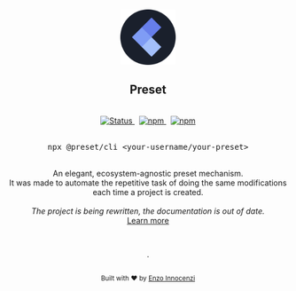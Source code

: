 <p align="center">
  <br />
  <a href="https://preset.dev">
    <img width="100" src="./.github/assets/logo.svg" alt="Logo of the Preset tool">
  </a>
  <br />
</p>

<h2 align="center">Preset</h2>

<p align="center">
  <br />
  <a href="https://github.com/preset/cli/actions?query=workflow%3Atests">
    <img alt="Status" src="https://github.com/preset/cli/workflows/tests/badge.svg">
  </a>
  <span>&nbsp;</span>
  <a href="https://www.npmjs.com/package/@preset/core">
    <img alt="npm" src="https://img.shields.io/npm/v/@preset/core">
  </a>
  <span>&nbsp;</span>
  <a href="https://preset.dev">
    <img alt="npm" src="https://img.shields.io/static/v1?label=docs&message=work-in-progress&color=f48041">
  </a>
  <br />
  <br />
<pre><div align="center">npx @preset/cli &lt;your-username/your-preset&gt;</div></pre>
</p>

<br />

<div align="center">
  An elegant, ecosystem-agnostic preset mechanism.
  <br />
  It was made to automate the repetitive task of doing the same modifications each time a project is created. 
  <br />
  <br />
  <i>The project is being rewritten, the documentation is out of date.</i>
  <br />
  <a href="https://preset.dev">Learn more</a>
</div>

<p align="center">
  <br />
  <br />
  ·
  <br />
  <br />
  <sub>Built with ❤︎ by <a href="https://github.com/enzoinnocenzi">Enzo Innocenzi</a>
</p>
